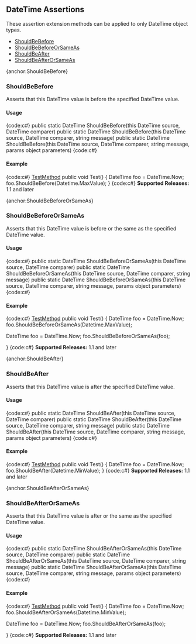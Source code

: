 ## DateTime Assertions
These assertion extension methods can be applied to only DateTime object types.

* [ShouldBeBefore](#ShouldBeBefore)
* [ShouldBeBeforeOrSameAs](#ShouldBeBeforeOrSameAs)
* [ShouldBeAfter](#ShouldBeAfter)
* [ShouldBeAfterOrSameAs](#ShouldBeAfterOrSameAs)

{anchor:ShouldBeBefore}
### ShouldBeBefore
Asserts that this DateTime value is before the specified DateTime value.
#### Usage
{code:c#}
public static DateTime ShouldBeBefore(this DateTime source, DateTime comparer)
public static DateTime ShouldBeBefore(this DateTime source, DateTime comparer, string message)
public static DateTime ShouldBeBefore(this DateTime source, DateTime comparer, string message, params object[]() parameters)
{code:c#}
#### Example
{code:c#}
[TestMethod](TestMethod)
public void Test()
{
   DateTime foo = DateTime.Now;
   foo.ShouldBeBefore(Datetime.MaxValue);
}
{code:c#}
**Supported Releases:** 1.1 and later

{anchor:ShouldBeBeforeOrSameAs}
### ShouldBeBeforeOrSameAs
Asserts that this DateTime value is before or the same as the specified DateTime value.
#### Usage
{code:c#}
public static DateTime ShouldBeBeforeOrSameAs(this DateTime source, DateTime comparer)
public static DateTime ShouldBeBeforeOrSameAs(this DateTime source, DateTime comparer, string message)
public static DateTime ShouldBeBeforeOrSameAs(this DateTime source, DateTime comparer, string message, params object[]() parameters)
{code:c#}
#### Example
{code:c#}
[TestMethod](TestMethod)
public void Test()
{
   DateTime foo = DateTime.Now;
   foo.ShouldBeBeforeOrSameAs(Datetime.MaxValue);

   DateTime foo = DateTime.Now;
   foo.ShouldBeBeforeOrSameAs(foo);

}
{code:c#}
**Supported Releases:** 1.1 and later

{anchor:ShouldBeAfter}
### ShouldBeAfter
Asserts that this DateTime value is after the specified DateTime value.
#### Usage
{code:c#}
public static DateTime ShouldBeAfter(this DateTime source, DateTime comparer)
public static DateTime ShouldBeAfter(this DateTime source, DateTime comparer, string message)
public static DateTime ShouldBeAfter(this DateTime source, DateTime comparer, string message, params object[]() parameters)
{code:c#}
#### Example
{code:c#}
[TestMethod](TestMethod)
public void Test()
{
   DateTime foo = DateTime.Now;
   foo.ShouldBeAfter(Datetime.MinValue);
}
{code:c#}
**Supported Releases:** 1.1 and later

{anchor:ShouldBeAfterOrSameAs}
### ShouldBeAfterOrSameAs
Asserts that this DateTime value is after or the same as the specified DateTime value.
#### Usage
{code:c#}
public static DateTime ShouldBeAfterOrSameAs(this DateTime source, DateTime comparer)
public static DateTime ShouldBeAfterOrSameAs(this DateTime source, DateTime comparer, string message)
public static DateTime ShouldBeAfterOrSameAs(this DateTime source, DateTime comparer, string message, params object[]() parameters)
{code:c#}
#### Example
{code:c#}
[TestMethod](TestMethod)
public void Test()
{
   DateTime foo = DateTime.Now;
   foo.ShouldBeAfterOrSameAs(Datetime.MinValue);

   DateTime foo = DateTime.Now;
   foo.ShouldBeAfterOrSameAs(foo);

}
{code:c#}
**Supported Releases:** 1.1 and later